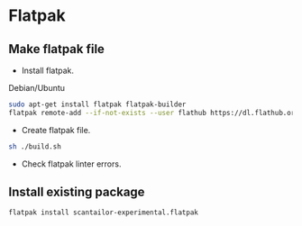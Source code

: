 # Flatpak
## Make flatpak file

* Install flatpak.

Debian/Ubuntu
``` sh
sudo apt-get install flatpak flatpak-builder
flatpak remote-add --if-not-exists --user flathub https://dl.flathub.org/repo/flathub.flatpakrepo
```

* Create flatpak file.

``` sh
sh ./build.sh
```

* Check flatpak linter errors.

## Install existing package

``` sh
flatpak install scantailor-experimental.flatpak 
```
